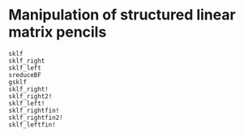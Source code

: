 # Manipulation of structured linear matrix pencils

```@docs
sklf
sklf_right
sklf_left
sreduceBF
gsklf
sklf_right!
sklf_right2!
sklf_left!
sklf_rightfin!
sklf_rightfin2!
sklf_leftfin!
```
